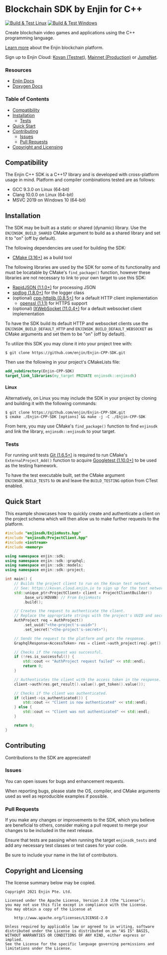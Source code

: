 # Blockchain SDK by Enjin for C++

[![Build & Test Linux](https://github.com/enjin/enjin-cpp-sdk/actions/workflows/Build%20&%20Test%20Linux.yml/badge.svg?branch=master)](https://github.com/enjin/enjin-cpp-sdk/actions/workflows/Build%20&%20Test%20Linux.yml)
[![Build & Test Windows](https://github.com/enjin/enjin-cpp-sdk/actions/workflows/Build%20&%20Test%20Windows.yml/badge.svg?branch=master)](https://github.com/enjin/enjin-cpp-sdk/actions/workflows/Build%20&%20Test%20Windows.yml)

Create blockchain video games and applications using the C++ programming language.

[Learn more](https://enjin.io/) about the Enjin blockchain platform.

Sign up to Enjin Cloud: [Kovan (Testnet)](https://kovan.cloud.enjin.io/),
[Mainnet (Production)](https://cloud.enjin.io/) or [JumpNet](https://jumpnet.cloud.enjin.io/).

### Resources

* [Enjin Docs](https://docs.enjin.io)
* [Doxygen Docs](https://enjin.github.io/enjin-cpp-sdk/sdk/latest/)

### Table of Contents

* [Compatibility](#compatibility)
* [Installation](#installation)
    * [Tests](#tests)
* [Quick Start](#quick-start)
* [Contributing](#contributing)
    * [Issues](#issues)
    * [Pull Requests](#pull-requests)
* [Copyright and Licensing](#copyright-and-licensing)

## Compatibility

The Enjin C++ SDK is a C++17 library and is developed with cross-platform usage in mind. Platform and compiler
combinations tested are as follows:

* GCC 9.3.0 on Linux (64-bit)
* Clang 10.0.0 on Linux (64-bit)
* MSVC 2019 on Windows 10 (64-bit)

## Installation

The SDK may be built as a static or shared (dynamic) library. Use the `ENJINSDK_BUILD_SHARED` CMake argument to build as
a shared library and set it to "on" (off by default).

The following dependencies are used for building the SDK:

* [CMake (3.16+)](https://cmake.org/) as a build tool

The following libraries are used by the SDK for some of its functionality and must be locatable by CMake's
`find_package()` function, however these libraries are not necessary to link to your own target to use this SDK:

* [RapidJSON (1.1.0+)](https://github.com/Tencent/rapidjson) for processing JSON
* [spdlog (1.8.0+)](https://github.com/gabime/spdlog) for the logger class
* (optional) [cpp-httplib (0.8.5+)](https://github.com/yhirose/cpp-httplib) for a default HTTP client implementation
  * [openssl (1.1.1)](https://github.com/openssl/openssl) for HTTPS support
* (optional) [IXWebSocket (11.0.4+)](https://github.com/machinezone/IXWebSocket) for a default websocket client
  implementation

To have the SDK build its default HTTP and websocket clients use the `ENJINSDK_BUILD_DEFAULT_HTTP` and
`ENJINSDK_BUILD_DEFAULT_WEBSOCKET` as CMake arguments and set them to be "on" (off by default).

To utilize this SDK you may clone it into your project tree with:

```console
$ git clone https://github.com/enjin/Enjin-CPP-SDK.git
```

Then use the following in your project's CMakeLists file:

```cmake
add_subdirectory(Enjin-CPP-SDK)
target_link_libraries(my_target PRIVATE enjinsdk::enjinsdk)
```

#### Linux

Alternatively, on Linux you may include the SDK in your project by cloning and building it with the following commands:

```console
$ git clone https://github.com/enjin/Enjin-CPP-SDK.git
$ cmake ./Enjin-CPP-SDK [options] && make -j -C ./Enjin-CPP-SDK
```

From here, you may use CMake's `find_package()` function to find `enjinsdk` and link the library, `enjinsdk::enjinsdk`
to your target.

### Tests

For running unit tests [Git (1.6.5+)](https://git-scm.com/) is required to run CMake's `ExternalProject_Add()` function
to acquire [Googletest (1.10.0+)](https://github.com/google/googletest) to be used as the testing framework.

To have the test executable built, set the CMake argument `ENJINSDK_BUILD_TESTS` to `ON` and leave the `BUILD_TESTING`
option from CTest enabled.

## Quick Start

This example showcases how to quickly create and authenticate a client on the project schema which will then allow us to
make further requests to the platform.

```c++
#include "enjinsdk/EnjinHosts.hpp"
#include "enjinsdk/ProjectClient.hpp"
#include <iostream>
#include <memory>

using namespace enjin::sdk;
using namespace enjin::sdk::graphql;
using namespace enjin::sdk::models;
using namespace enjin::sdk::project;

int main() {
    // Builds the project client to run on the Kovan test network.
    // See: https://kovan.cloud.enjin.io to sign up for the test network.
    std::unique_ptr<ProjectClient> client = ProjectClientBuilder()
        .base_uri(KOVAN) // From EnjinHosts
        .build();

    // Creates the request to authenticate the client.
    // Replace the appropriate strings with the project's UUID and secret.
    AuthProject req = AuthProject()
        .set_uuid("<the-project's-uuid>")
        .set_secret("<the-project's-secret>");

    // Sends the request to the platform and gets the response.
    GraphqlResponse<AccessToken> res = client->auth_project(req).get();

    // Checks if the request was successful.
    if (!res.is_successful()) {
        std::cout << "AuthProject request failed" << std::endl;
        return 0;
    }

    // Authenticates the client with the access token in the response.
    client->auth(res.get_result().value().get_token().value());

    // Checks if the client was authenticated.
    if (client->is_authenticated()) {
        std::cout << "Client is now authenticated" << std::endl;
    } else {
        std::cout << "Client was not authenticated" << std::endl;
    }

    return 0;
}
```

## Contributing

Contributions to the SDK are appreciated!

### Issues

You can open issues for bugs and enhancement requests.

When reporting bugs, please state the OS, compiler, and CMake arguments used as well as reproducible examples if
possible.

### Pull Requests

If you make any changes or improvements to the SDK, which you believe are beneficial to others, consider making a pull
request to merge your changes to be included in the next release.

Ensure that tests are passing when running the target `enjinsdk_tests` and add any necessary test classes or test cases
for your code.

Be sure to include your name in the list of contributors.

## Copyright and Licensing

The license summary below may be copied.

```text
Copyright 2021 Enjin Pte. Ltd.

Licensed under the Apache License, Version 2.0 (the "License");
you may not use this file except in compliance with the License.
You may obtain a copy of the License at

    http://www.apache.org/licenses/LICENSE-2.0

Unless required by applicable law or agreed to in writing, software
distributed under the License is distributed on an "AS IS" BASIS,
WITHOUT WARRANTIES OR CONDITIONS OF ANY KIND, either express or implied.
See the License for the specific language governing permissions and
limitations under the License.
```